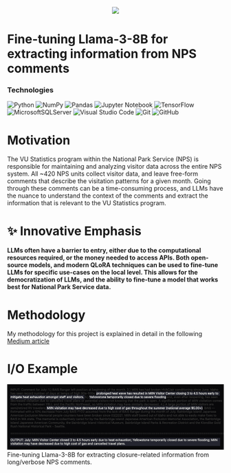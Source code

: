 <p align="center">
    <img src="https://github.com/austinlackey/llama-3-NPS/blob/main/DALLE%20LLama.png" width="500">
</p>

# Fine-tuning Llama-3-8B for extracting information from NPS comments

### Technologies
![Python](https://img.shields.io/badge/python-3670A0?style=for-the-badge&logo=python&logoColor=ffdd54)
![NumPy](https://img.shields.io/badge/numpy-%23013243.svg?style=for-the-badge&logo=numpy&logoColor=white)
![Pandas](https://img.shields.io/badge/pandas-%23150458.svg?style=for-the-badge&logo=pandas&logoColor=white)
![Jupyter Notebook](https://img.shields.io/badge/jupyter-%23FA0F00.svg?style=for-the-badge&logo=jupyter&logoColor=white)
![TensorFlow](https://img.shields.io/badge/TensorFlow-%23FF6F00.svg?style=for-the-badge&logo=TensorFlow&logoColor=white)
![MicrosoftSQLServer](https://img.shields.io/badge/Microsoft%20SQL%20Server-CC2927?style=for-the-badge&logo=microsoft%20sql%20server&logoColor=white)
![Visual Studio Code](https://img.shields.io/badge/Visual%20Studio%20Code-0078d7.svg?style=for-the-badge&logo=visual-studio-code&logoColor=white)
![Git](https://img.shields.io/badge/git-%23F05033.svg?style=for-the-badge&logo=git&logoColor=white)
![GitHub](https://img.shields.io/badge/github-%23121011.svg?style=for-the-badge&logo=github&logoColor=white)

# Motivation
The VU Statistics program within the National Park Service (NPS) is responsible for maintaining and analyzing visitor data across the entire NPS system. All ~420 NPS units collect visitor data, and leave free-form comments that describe the visitation patterns for a given month. Going through these comments can be a time-consuming process, and LLMs have the nuance to understand the context of the comments and extract the information that is relevant to the VU Statistics program.

# :sparkles: Innovative Emphasis
**LLMs often have a barrier to entry, either due to the computational resources required, or the money needed to access APIs. Both open-source models, and modern QLoRA techniques can be used to fine-tune LLMs for specific use-cases on the local level. This allows for the democratization of LLMs, and the ability to fine-tune a model that works best for National Park Service data.**

# Methodology
My methodology for this project is explained in detail in the following 
[Medium article]()

# I/O Example
![I/O Example](https://github.com/austinlackey/llama-3-NPS/blob/main/Visuals/OutputExample.png)
Fine-tuning Llama-3-8B for extracting closure-related information from long/verbose NPS comments.